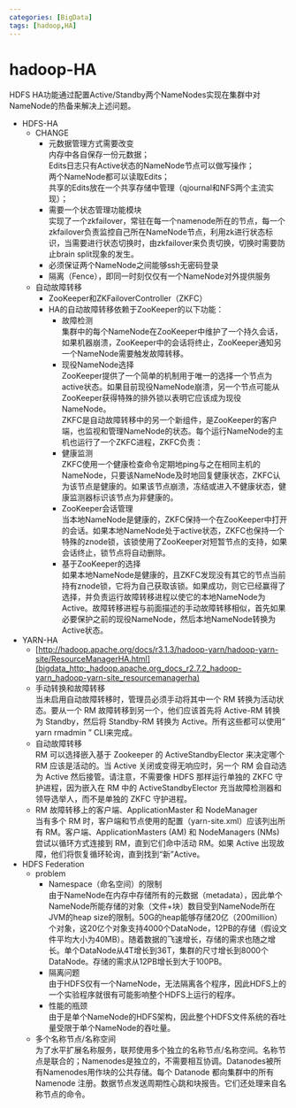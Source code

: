 ```yaml
---
categories: [BigData]
tags: [hadoop,HA]
---
```

# hadoop-HA


HDFS HA功能通过配置Active/Standby两个NameNodes实现在集群中对NameNode的热备来解决上述问题。



+  HDFS-HA 
    - CHANGE 
        * 元数据管理方式需要改变  
内存中各自保存一份元数据；  
Edits日志只有Active状态的NameNode节点可以做写操作；  
两个NameNode都可以读取Edits；  
共享的Edits放在一个共享存储中管理（qjournal和NFS两个主流实现）；
        * 需要一个状态管理功能模块  
实现了一个zkfailover，常驻在每一个namenode所在的节点，每一个zkfailover负责监控自己所在NameNode节点，利用zk进行状态标识，当需要进行状态切换时，由zkfailover来负责切换，切换时需要防止brain split现象的发生。
        * 必须保证两个NameNode之间能够ssh无密码登录
        * 隔离（Fence），即同一时刻仅仅有一个NameNode对外提供服务
    - 自动故障转移 
        * ZooKeeper和ZKFailoverController（ZKFC）
        * HA的自动故障转移依赖于ZooKeeper的以下功能： 
            + 故障检测  
集群中的每个NameNode在ZooKeeper中维护了一个持久会话，如果机器崩溃，ZooKeeper中的会话将终止，ZooKeeper通知另一个NameNode需要触发故障转移。
            + 现役NameNode选择  
ZooKeeper提供了一个简单的机制用于唯一的选择一个节点为active状态。如果目前现役NameNode崩溃，另一个节点可能从ZooKeeper获得特殊的排外锁以表明它应该成为现役NameNode。  
ZKFC是自动故障转移中的另一个新组件，是ZooKeeper的客户端，也监视和管理NameNode的状态。每个运行NameNode的主机也运行了一个ZKFC进程，ZKFC负责：
            + 健康监测  
ZKFC使用一个健康检查命令定期地ping与之在相同主机的NameNode，只要该NameNode及时地回复健康状态，ZKFC认为该节点是健康的。如果该节点崩溃，冻结或进入不健康状态，健康监测器标识该节点为非健康的。
            + ZooKeeper会话管理  
当本地NameNode是健康的，ZKFC保持一个在ZooKeeper中打开的会话。如果本地NameNode处于active状态，ZKFC也保持一个特殊的znode锁，该锁使用了ZooKeeper对短暂节点的支持，如果会话终止，锁节点将自动删除。
            + 基于ZooKeeper的选择  
如果本地NameNode是健康的，且ZKFC发现没有其它的节点当前持有znode锁，它将为自己获取该锁。如果成功，则它已经赢得了选择，并负责运行故障转移进程以使它的本地NameNode为Active。故障转移进程与前面描述的手动故障转移相似，首先如果必要保护之前的现役NameNode，然后本地NameNode转换为Active状态。
+  YARN-HA 
    - [http://hadoop.apache.org/docs/r3.1.3/hadoop-yarn/hadoop-yarn-site/ResourceManagerHA.html](bigdata_http:_hadoop.apache.org_docs_r2.7.2_hadoop-yarn_hadoop-yarn-site_resourcemanagerha)
    - 手动转换和故障转移  
当未启用自动故障转移时，管理员必须手动将其中一个 RM 转换为活动状态。要从一个 RM 故障转移到另一个，他们应该首先将 Active-RM 转换为 Standby，然后将 Standby-RM 转换为 Active。所有这些都可以使用“ yarn rmadmin ” CLI来完成。
    - 自动故障转移  
RM 可以选择嵌入基于 Zookeeper 的 ActiveStandbyElector 来决定哪个 RM 应该是活动的。当 Active 关闭或变得无响应时，另一个 RM 会自动选为 Active 然后接管。请注意，不需要像 HDFS 那样运行单独的 ZKFC 守护进程，因为嵌入在 RM 中的 ActiveStandbyElector 充当故障检测器和领导选举人，而不是单独的 ZKFC 守护进程。
    - RM 故障转移上的客户端、ApplicationMaster 和 NodeManager  
当有多个 RM 时，客户端和节点使用的配置（yarn-site.xml）应该列出所有 RM。客户端、ApplicationMasters (AM) 和 NodeManagers (NMs) 尝试以循环方式连接到 RM，直到它们命中活动 RM。如果 Active 出现故障，他们将恢复循环轮询，直到找到“新”Active。
+  HDFS Federation 
    - problem 
        * Namespace（命名空间）的限制  
由于NameNode在内存中存储所有的元数据（metadata），因此单个NameNode所能存储的对象（文件+块）数目受到NameNode所在JVM的heap size的限制。50G的heap能够存储20亿（200million）个对象，这20亿个对象支持4000个DataNode，12PB的存储（假设文件平均大小为40MB）。随着数据的飞速增长，存储的需求也随之增长。单个DataNode从4T增长到36T，集群的尺寸增长到8000个DataNode。存储的需求从12PB增长到大于100PB。
        * 隔离问题  
由于HDFS仅有一个NameNode，无法隔离各个程序，因此HDFS上的一个实验程序就很有可能影响整个HDFS上运行的程序。
        * 性能的瓶颈  
由于是单个NameNode的HDFS架构，因此整个HDFS文件系统的吞吐量受限于单个NameNode的吞吐量。
    - 多个名称节点/名称空间  
为了水平扩展名称服务，联邦使用多个独立的名称节点/名称空间。名称节点是联合的；Namenodes是独立的，不需要相互协调。Datanodes被所有Namenodes用作块的公共存储。每个 Datanode 都向集群中的所有 Namenode 注册。数据节点发送周期性心跳和块报告。它们还处理来自名称节点的命令。

